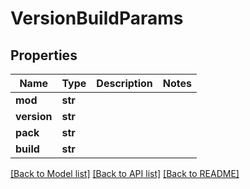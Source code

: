 # VersionBuildParams

## Properties
Name | Type | Description | Notes
------------ | ------------- | ------------- | -------------
**mod** | **str** |  | 
**version** | **str** |  | 
**pack** | **str** |  | 
**build** | **str** |  | 

[[Back to Model list]](../README.md#documentation-for-models) [[Back to API list]](../README.md#documentation-for-api-endpoints) [[Back to README]](../README.md)


